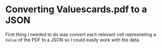 # Converting Valuescards.pdf to a JSON

First thing I needed to do was convert each relevant cell represneting a `Value` of the PDF to a JSON so I could
easily work with the data.
